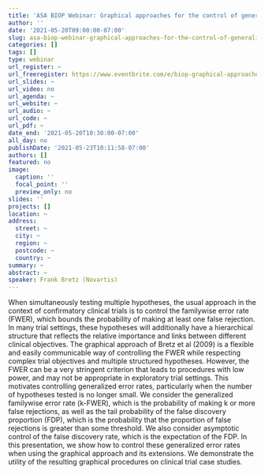 ```yaml
---
title: 'ASA BIOP Webinar: Graphical approaches for the control of generalized error rates'
author: ''
date: '2021-05-20T09:00:00-07:00'
slug: asa-biop-webinar-graphical-approaches-for-the-control-of-generalized-error-rates
categories: []
tags: []
type: webinar
url_register: ~
url_freeregister: https://www.eventbrite.com/e/biop-graphical-approaches-for-the-control-of-generalized-error-rates-tickets-146658434325?aff=ebdsoporgprofile#
url_slides: ~
url_video: no
url_agenda: ~
url_website: ~
url_audio: ~
url_code: ~
url_pdf: ~
date_end: '2021-05-20T10:30:00-07:00'
all_day: no
publishDate: '2021-05-23T10:11:58-07:00'
authors: []
featured: no
image:
  caption: ''
  focal_point: ''
  preview_only: no
slides: ''
projects: []
location: ~
address:
  street: ~
  city: ~
  region: ~
  postcode: ~
  country: ~
summary: ~
abstract: ~
speaker: Frank Bretz (Novartis)
---
```

<!--more-->
When simultaneously testing multiple hypotheses, the usual approach in the context of confirmatory clinical trials is to control the familywise error rate (FWER), which bounds the probability of making at least one false rejection. In many trial settings, these hypotheses will additionally have a hierarchical structure that reflects the relative importance and links between different clinical objectives. The graphical approach of Bretz et al (2009) is a flexible and easily communicable way of controlling the FWER while respecting complex trial objectives and multiple structured hypotheses. However, the FWER can be a very stringent criterion that leads to procedures with low power, and may not be appropriate in exploratory trial settings. This motivates controlling generalized error rates, particularly when the number of hypotheses tested is no longer small. We consider the generalized familywise error rate (k-FWER), which is the probability of making k or more false rejections, as well as the tail probability of the false discovery proportion (FDP), which is the probability that the proportion of false rejections is greater than some threshold. We also consider asymptotic control of the false discovery rate, which is the expectation of the FDP. In this presentation, we show how to control these generalized error rates when using the graphical approach and its extensions. We demonstrate the utility of the resulting graphical procedures on clinical trial case studies.